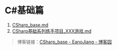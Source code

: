 # C#基础篇

1. [CSharp_base.md](CSharp_base.md)
2. [CSharp基础系列练手项目_XXX游戏.md]( )

> 博客链接：[CSharp_base - EanoJiang - 博客园](https://www.cnblogs.com/eanojiang/p/18845511)
